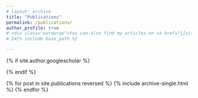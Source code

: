 ```yaml
---
# layout: archive
title: "Publications"
permalink: /publications/
author_profile: true
# <div class="wordwrap">You can also find my articles on <a href="{{site.author.googlescholar}}">my Google Scholar profile</a>.</div>
# 14{% include base_path %}

---
```


{% if site.author.googlescholar %}
   
{% endif %}


{% for post in site.publications reversed %}
  {% include archive-single.html %}
{% endfor %}
